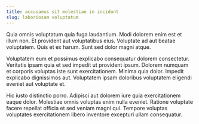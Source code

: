 ```yaml
---
title: accusamus sit molestiae in incidunt
slug: laboriosam voluptatum
---
```


Quia omnis voluptatum quia fuga laudantium. Modi dolorem enim est et illum non. Et provident aut voluptatibus eius. Voluptate ad aut beatae voluptatem. Quis et ex harum. Sunt sed dolor magni atque.

Voluptatem eum et possimus explicabo consequatur dolorem consectetur. Veritatis ipsam quia et sed impedit ut provident ipsum. Dolorem numquam et corporis voluptas iste sunt exercitationem. Minima quia dolor. Impedit explicabo dignissimos aut. Voluptatem ipsam doloribus voluptatem eligendi eveniet aut voluptate et.

Hic iusto distinctio porro. Adipisci aut dolorem iure quia exercitationem eaque dolor. Molestiae omnis voluptas enim nulla eveniet. Ratione voluptate facere repellat officia et sed veniam magni qui. Tempore voluptas voluptates exercitationem libero inventore excepturi ullam consequatur.
